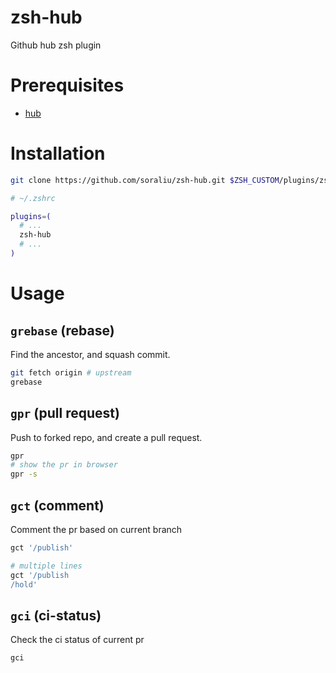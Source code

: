# zsh-hub

Github hub zsh plugin

# Prerequisites

- [hub](https://github.com/github/hub)

# Installation

```bash
git clone https://github.com/soraliu/zsh-hub.git $ZSH_CUSTOM/plugins/zsh-hub
```

```bash
# ~/.zshrc

plugins=(
  # ...
  zsh-hub
  # ...
)
```

# Usage

## `grebase` (rebase)

Find the ancestor, and squash commit.

```bash
git fetch origin # upstream
grebase
```

## `gpr` (pull request)

Push to forked repo, and create a pull request.

```bash
gpr
# show the pr in browser
gpr -s
```

## `gct` (comment)

Comment the pr based on current branch

```bash
gct '/publish'

# multiple lines
gct '/publish
/hold'
```

## `gci` (ci-status)

Check the ci status of current pr

```bash
gci
```

